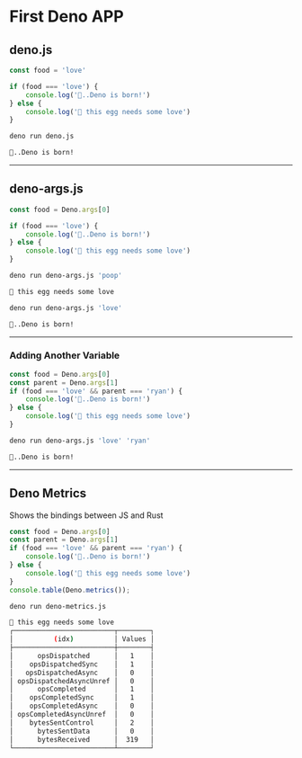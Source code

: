 # First Deno APP

## deno.js

```javascript
const food = 'love'

if (food === 'love') {
    console.log('🦕..Deno is born!')
} else {
    console.log('🥚 this egg needs some love')
}
```

```bash
deno run deno.js
```

```bash
🦕..Deno is born!
```

---

## deno-args.js

```javascript
const food = Deno.args[0]

if (food === 'love') {
    console.log('🦕..Deno is born!')
} else {
    console.log('🥚 this egg needs some love')
}
```

```bash
deno run deno-args.js 'poop'
```

```bash
🥚 this egg needs some love
```

```bash
deno run deno-args.js 'love'
```

```bash
🦕..Deno is born!
```
---

### Adding Another Variable 

```javascript
const food = Deno.args[0]
const parent = Deno.args[1]
if (food === 'love' && parent === 'ryan') {
    console.log('🦕..Deno is born!')
} else {
    console.log('🥚 this egg needs some love')
}
```

```bash
deno run deno-args.js 'love' 'ryan'
```

```bash
🦕..Deno is born!
```

---

## Deno Metrics 

Shows the bindings between JS and Rust

```javascript
const food = Deno.args[0]
const parent = Deno.args[1]
if (food === 'love' && parent === 'ryan') {
    console.log('🦕..Deno is born!')
} else {
    console.log('🥚 this egg needs some love')
}
console.table(Deno.metrics());
```

```bash
deno run deno-metrics.js
```

```bash
🥚 this egg needs some love
┌─────────────────────────┬────────┐
│          (idx)          │ Values │
├─────────────────────────┼────────┤
│      opsDispatched      │   1    │
│    opsDispatchedSync    │   1    │
│   opsDispatchedAsync    │   0    │
│ opsDispatchedAsyncUnref │   0    │
│      opsCompleted       │   1    │
│    opsCompletedSync     │   1    │
│    opsCompletedAsync    │   0    │
│ opsCompletedAsyncUnref  │   0    │
│    bytesSentControl     │   2    │
│      bytesSentData      │   0    │
│      bytesReceived      │  319   │
└─────────────────────────┴────────┘
```

